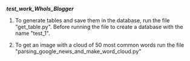 _____________________________test_work_WhoIs_Blogger_____________________________

1. To generate tables and save them in the database, run the file "get_table.py". 
   Before running the file to create a database with the name "test_1".

2. To get an image with a cloud of 50 most common words run the file 
   "parsing_google_news_and_make_word_cloud.py"

